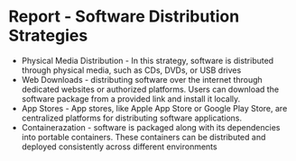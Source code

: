 # Report - Software Distribution Strategies

- Physical Media Distribution - In this strategy, software is distributed through physical media, such as CDs, DVDs, or USB drives
- Web Downloads - distributing software over the internet through dedicated websites or authorized platforms. Users can download the software package from a provided link and install it locally.
- App Stores - App stores, like Apple App Store or Google Play Store, are centralized platforms for distributing software applications.
-  Containerazation - software is packaged along with its dependencies into portable containers. These containers can be distributed and deployed consistently across different environments
  

